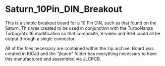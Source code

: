 # Saturn_10Pin_DIN_Breakout
This is a simple breakout board for a 10 Pin DIN, such as that found on the Saturn. This was created to be used in conjunction with the TurboNanza Turbografx 16 modification so that composite, S-video and RGB could all be output through a single connector.

All of the files necessary are contained within the zip archive. Board was created in KiCad and the "jlcpcb" folder has everything necessary to have this manufactured and assembled via JLCPCB.
